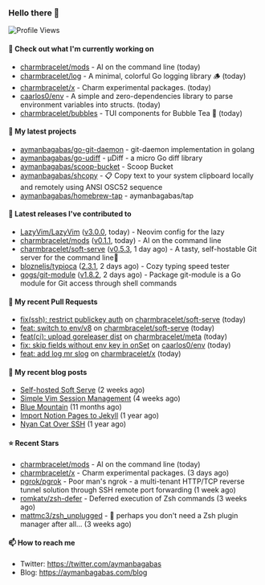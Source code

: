 ### Hello there 👋

![Profile Views](https://komarev.com/ghpvc/?username=aymanbagabas&label=PROFILE+VIEWS)

#### 👷 Check out what I'm currently working on

- [charmbracelet/mods](https://github.com/charmbracelet/mods) - AI on the command line (today)
- [charmbracelet/log](https://github.com/charmbracelet/log) - A minimal, colorful Go logging library 🪵 (today)
- [charmbracelet/x](https://github.com/charmbracelet/x) - Charm experimental packages. (today)
- [caarlos0/env](https://github.com/caarlos0/env) - A simple and zero-dependencies library to parse environment variables into structs. (today)
- [charmbracelet/bubbles](https://github.com/charmbracelet/bubbles) - TUI components for Bubble Tea 🫧 (today)

#### 🌱 My latest projects

- [aymanbagabas/go-git-daemon](https://github.com/aymanbagabas/go-git-daemon) - git-daemon implementation in golang
- [aymanbagabas/go-udiff](https://github.com/aymanbagabas/go-udiff) - µDiff - a micro Go diff library
- [aymanbagabas/scoop-bucket](https://github.com/aymanbagabas/scoop-bucket) - Scoop Bucket
- [aymanbagabas/shcopy](https://github.com/aymanbagabas/shcopy) - 📋 Copy text to your system clipboard locally and remotely using ANSI OSC52 sequence
- [aymanbagabas/homebrew-tap](https://github.com/aymanbagabas/homebrew-tap) - aymanbagabas/tap

#### 🔭 Latest releases I've contributed to

- [LazyVim/LazyVim](https://github.com/LazyVim/LazyVim) ([v3.0.0](https://github.com/LazyVim/LazyVim/releases/tag/v3.0.0), today) - Neovim config for the lazy
- [charmbracelet/mods](https://github.com/charmbracelet/mods) ([v0.1.1](https://github.com/charmbracelet/mods/releases/tag/v0.1.1), today) - AI on the command line
- [charmbracelet/soft-serve](https://github.com/charmbracelet/soft-serve) ([v0.5.3](https://github.com/charmbracelet/soft-serve/releases/tag/v0.5.3), 1 day ago) - A tasty, self-hostable Git server for the command line🍦
- [bloznelis/typioca](https://github.com/bloznelis/typioca) ([2.3.1](https://github.com/bloznelis/typioca/releases/tag/2.3.1), 2 days ago) - Cozy typing speed tester
- [gogs/git-module](https://github.com/gogs/git-module) ([v1.8.2](https://github.com/gogs/git-module/releases/tag/v1.8.2), 2 days ago) - Package git-module is a Go module for Git access through shell commands

#### 🔨 My recent Pull Requests

- [fix(ssh): restrict publickey auth](https://github.com/charmbracelet/soft-serve/pull/290) on [charmbracelet/soft-serve](https://github.com/charmbracelet/soft-serve) (today)
- [feat: switch to env/v8](https://github.com/charmbracelet/soft-serve/pull/289) on [charmbracelet/soft-serve](https://github.com/charmbracelet/soft-serve) (today)
- [feat(ci): upload goreleaser dist](https://github.com/charmbracelet/meta/pull/88) on [charmbracelet/meta](https://github.com/charmbracelet/meta) (today)
- [fix: skip fields without env key in onSet](https://github.com/caarlos0/env/pull/266) on [caarlos0/env](https://github.com/caarlos0/env) (today)
- [feat: add log mr slog](https://github.com/charmbracelet/x/pull/4) on [charmbracelet/x](https://github.com/charmbracelet/x) (today)

#### 📜 My recent blog posts

- [Self-hosted Soft Serve](https://aymanbagabas.com/blog/2023/04/28/self-hosted-soft-serve.html) (2 weeks ago)
- [Simple Vim Session Management](https://aymanbagabas.com/blog/2023/04/13/simple-vim-session-management.html) (4 weeks ago)
- [Blue Mountain](https://aymanbagabas.com/blog/2022/06/02/blue-mountain.html) (11 months ago)
- [Import Notion Pages to Jekyll](https://aymanbagabas.com/blog/2022/03/29/import-notion-pages-to-jekyll.html) (1 year ago)
- [Nyan Cat Over SSH](https://aymanbagabas.com/blog/2022/03/25/nyan-cat-over-ssh.html) (1 year ago)

#### ⭐ Recent Stars

- [charmbracelet/mods](https://github.com/charmbracelet/mods) - AI on the command line (today)
- [charmbracelet/x](https://github.com/charmbracelet/x) - Charm experimental packages. (3 days ago)
- [pgrok/pgrok](https://github.com/pgrok/pgrok) - Poor man&#39;s ngrok - a multi-tenant HTTP/TCP reverse tunnel solution through SSH remote port forwarding (1 week ago)
- [romkatv/zsh-defer](https://github.com/romkatv/zsh-defer) - Deferred execution of Zsh commands (3 weeks ago)
- [mattmc3/zsh_unplugged](https://github.com/mattmc3/zsh_unplugged) -  🤔 perhaps you don&#39;t need a Zsh plugin manager after all... (3 weeks ago)

#### 📫 How to reach me

- Twitter: https://twitter.com/aymanbagabas
- Blog: https://aymanbagabas.com/blog
